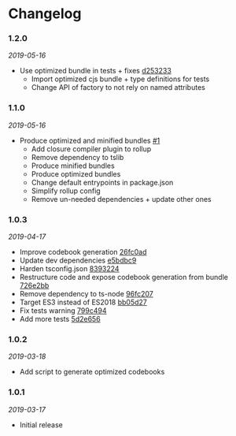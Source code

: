 # Changelog

### 1.2.0

*2019-05-16*

  - Use optimized bundle in tests + fixes [d253233](https://github.com/remusao/tsmaz/commit/d253233a9db418ee4c88df8aef8dfc95ca73735d)
    * Import optimized cjs bundle + type definitions for tests
    * Change API of factory to not rely on named attributes


### 1.1.0

*2019-05-16*

  - Produce optimized and minified bundles [#1](https://github.com/remusao/tsmaz/pull/1)
    * Add closure compiler plugin to rollup
    * Remove dependency to tslib
    * Produce minified bundles
    * Produce optimized bundles
    * Change default entrypoints in package.json
    * Simplify rollup config
    * Remove un-needed dependencies + update other ones

### 1.0.3

*2019-04-17*

  - Improve codebook generation [26fc0ad](https://github.com/remusao/tsmaz/commit/26fc0addcfebd95ab68afdcb1934e30fb56c847d)
  - Update dev dependencies [e5bdbc9](https://github.com/remusao/tsmaz/commit/e5bdbc9809dadea67c5f430253e54429e22b8974)
  - Harden tsconfig.json [8393224](https://github.com/remusao/tsmaz/commit/8393224f9bf4b69d04ab61f49c5775e691e6f0b4)
  - Restructure code and expose codebook generation from bundle [726e2bb](https://github.com/remusao/tsmaz/commit/726e2bbc1576f2c6122ae7d26f5a9298e513f344)
  - Remove dependency to ts-node [96fc207](https://github.com/remusao/tsmaz/commit/96fc2073dc953453b314442854cab3d531bb246e)
  - Target ES3 instead of ES2018 [bb05d27](https://github.com/remusao/tsmaz/commit/bb05d2774c1adc9d5ea542d13aa84b9297fd58b8)
  - Fix tests warning [799c494](https://github.com/remusao/tsmaz/commit/799c49495d54b9637fd059ae4df0550d24d4d48c)
  - Add more tests [5d2e656](https://github.com/remusao/tsmaz/commit/5d2e656f233a907cb685a1d42e8068219b89491a)

### 1.0.2

*2019-03-18*

  - Add script to generate optimized codebooks

### 1.0.1

*2019-03-17*

  - Initial release
